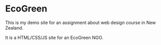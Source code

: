 # EcoGreen

This is my demo site for an assignment about web design course in New Zealand.

It is a HTML/CSS/JS site for an EcoGreen NGO.
